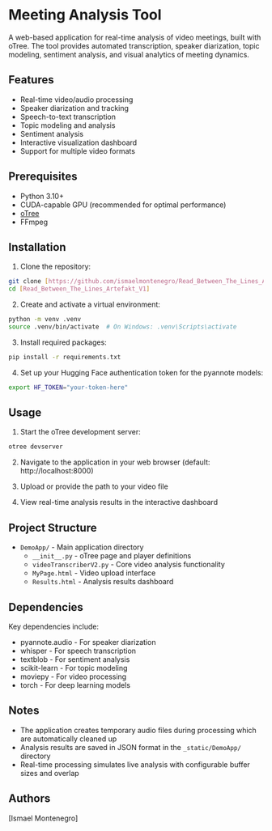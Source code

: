 # Meeting Analysis Tool

A web-based application for real-time analysis of video meetings, built with oTree. The tool provides automated transcription, speaker diarization, topic modeling, sentiment analysis, and visual analytics of meeting dynamics.

## Features

- Real-time video/audio processing
- Speaker diarization and tracking
- Speech-to-text transcription
- Topic modeling and analysis
- Sentiment analysis
- Interactive visualization dashboard
- Support for multiple video formats

## Prerequisites

- Python 3.10+
- CUDA-capable GPU (recommended for optimal performance)
- [oTree](https://www.otree.org/)
- FFmpeg

## Installation

1. Clone the repository:
```bash
git clone [https://github.com/ismaelmontenegro/Read_Between_The_Lines_Artefakt_V1.git]
cd [Read_Between_The_Lines_Artefakt_V1]
```

2. Create and activate a virtual environment:
```bash
python -m venv .venv
source .venv/bin/activate  # On Windows: .venv\Scripts\activate
```

3. Install required packages:
```bash
pip install -r requirements.txt
```

4. Set up your Hugging Face authentication token for the pyannote models:
```bash
export HF_TOKEN="your-token-here"
```

## Usage

1. Start the oTree development server:
```bash
otree devserver
```

2. Navigate to the application in your web browser (default: http://localhost:8000)

3. Upload or provide the path to your video file

4. View real-time analysis results in the interactive dashboard

## Project Structure

- `DemoApp/` - Main application directory
  - `__init__.py` - oTree page and player definitions
  - `videoTranscriberV2.py` - Core video analysis functionality
  - `MyPage.html` - Video upload interface
  - `Results.html` - Analysis results dashboard

## Dependencies

Key dependencies include:
- pyannote.audio - For speaker diarization
- whisper - For speech transcription
- textblob - For sentiment analysis
- scikit-learn - For topic modeling
- moviepy - For video processing
- torch - For deep learning models

## Notes

- The application creates temporary audio files during processing which are automatically cleaned up
- Analysis results are saved in JSON format in the `_static/DemoApp/` directory
- Real-time processing simulates live analysis with configurable buffer sizes and overlap

## Authors

[Ismael Montenegro]
